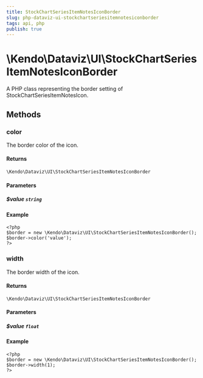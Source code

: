 ```yaml
---
title: StockChartSeriesItemNotesIconBorder
slug: php-dataviz-ui-stockchartseriesitemnotesiconborder
tags: api, php
publish: true
---
```


# \Kendo\Dataviz\UI\StockChartSeriesItemNotesIconBorder

A PHP class representing the border setting of StockChartSeriesItemNotesIcon.


## Methods

### color
The border color of the icon.

#### Returns
`\Kendo\Dataviz\UI\StockChartSeriesItemNotesIconBorder`

#### Parameters

##### $value `string`



#### Example 
    <?php
    $border = new \Kendo\Dataviz\UI\StockChartSeriesItemNotesIconBorder();
    $border->color('value');
    ?>

### width
The border width of the icon.

#### Returns
`\Kendo\Dataviz\UI\StockChartSeriesItemNotesIconBorder`

#### Parameters

##### $value `float`



#### Example 
    <?php
    $border = new \Kendo\Dataviz\UI\StockChartSeriesItemNotesIconBorder();
    $border->width(1);
    ?>

